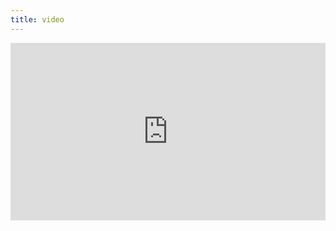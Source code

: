 ```yaml
---
title: video
---
```


<div style="padding:56.25% 0 0 0;position:relative;"><iframe src="https://player.vimeo.com/video/399216343?byline=0&portrait=0" style="position:absolute;top:0;left:0;width:100%;height:100%;" frameborder="0" allow="autoplay; fullscreen" allowfullscreen></iframe></div><script src="https://player.vimeo.com/api/player.js"></script>
